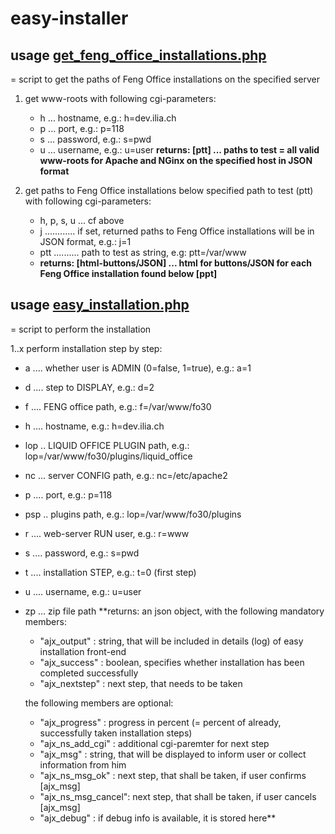 # easy-installer

## usage [get_feng_office_installations.php](https://github.com/LiquidOffice/easy-installer/blob/master/get_feng_office_installations.php)

= script to get the paths of Feng Office installations on the specified server 

1. get www-roots with following cgi-parameters:
   - h ... hostname, e.g.: h=dev.ilia.ch
   - p ... port, e.g.: p=118 
   - s ... password, e.g.: s=pwd
   - u ... username, e.g.: u=user
   **returns: [ptt] ... paths to test = all valid www-roots for Apache and NGinx on the specified host in JSON format**

2. get paths to Feng Office installations below specified path to test (ptt) with following cgi-parameters:
   - h, p, s, u ... cf above
   - j ............ if set, returned paths to Feng Office installations will be in JSON format, e.g.: j=1
   - ptt .......... path to test as string, e.g: ptt=/var/www
   - **returns: [html-buttons/JSON] ... html for buttons/JSON for each Feng Office installation found below [ppt]**
   
## usage [easy_installation.php](https://github.com/LiquidOffice/easy-installer/blob/master/easy_installation.php)

= script to perform the installation

1..x perform installation step by step:
   - a .... whether user is ADMIN (0=false, 1=true), e.g.: a=1
   - d .... step to DISPLAY, e.g.: d=2 
   - f .... FENG office path, e.g.: f=/var/www/fo30
   - h .... hostname, e.g.: h=dev.ilia.ch
   - lop .. LIQUID OFFICE PLUGIN path, e.g.: lop=/var/www/fo30/plugins/liquid_office
   - nc ... server CONFIG path, e.g.: nc=/etc/apache2
   - p .... port, e.g.: p=118 
   - psp .. plugins path, e.g.: lop=/var/www/fo30/plugins   
   - r .... web-server RUN user, e.g.: r=www
   - s .... password, e.g.: s=pwd
   - t .... installation STEP, e.g.: t=0 (first step)
   - u .... username, e.g.: u=user
   - zp ... zip file path
   **returns:  an json object, with the following mandatory members:
	 - "ajx_output"		: string, that will be included in details (log) of easy installation front-end
	 - "ajx_success"		: boolean, specifies whether installation has been completed successfully
	 - "ajx_nextstep"		: next step, that needs to be taken

	 the following members are optional:
	 - "ajx_progress"		: progress in percent (= percent of already, successfully taken installation steps)
	 - "ajx_ns_add_cgi"	: additional cgi-paremter for next step
	 - "ajx_msg"			: string, that will be displayed to inform user or collect information from him
	 - "ajx_ns_msg_ok"	: next step, that shall be taken, if user confirms [ajx_msg]
	 - "ajx_ns_msg_cancel": next step, that shall be taken, if user cancels [ajx_msg]
	 - "ajx_debug"		: if debug info is available, it is stored here**
